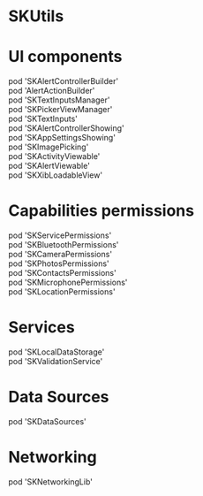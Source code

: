 # SKUtils  

# UI components  

pod 'SKAlertControllerBuilder'  
pod 'AlertActionBuilder'  
pod 'SKTextInputsManager'  
pod 'SKPickerViewManager'  
pod 'SKTextInputs'  
pod 'SKAlertControllerShowing'  
pod 'SKAppSettingsShowing'  
pod 'SKImagePicking'  
pod 'SKActivityViewable'  
pod 'SKAlertViewable'  
pod 'SKXibLoadableView'  

# Capabilities permissions  

pod 'SKServicePermissions'  
pod 'SKBluetoothPermissions'  
pod 'SKCameraPermissions'  
pod 'SKPhotosPermissions'  
pod 'SKContactsPermissions'  
pod 'SKMicrophonePermissions'  
pod 'SKLocationPermissions'  

# Services  

pod 'SKLocalDataStorage'  
pod 'SKValidationService'  

# Data Sources  

pod 'SKDataSources'  

# Networking  

pod 'SKNetworkingLib'  
